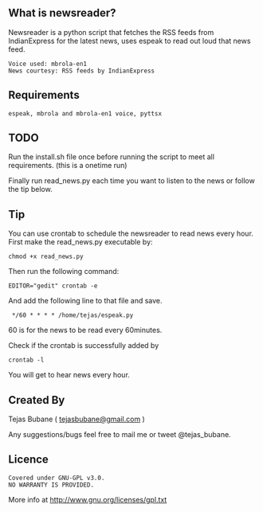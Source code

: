 ## What is newsreader? ##

Newsreader is a python script that fetches the RSS feeds from
IndianExpress for the latest news, uses espeak to read out loud that news feed.


    Voice used: mbrola-en1
    News courtesy: RSS feeds by IndianExpress


## Requirements ##

    espeak, mbrola and mbrola-en1 voice, pyttsx


## TODO ##

Run the install.sh file once before running the script to meet all
requirements. (this is a onetime run)

Finally run read_news.py each time you want to listen to the news or
follow the tip below.


## Tip ##

You can use crontab to schedule the newsreader to read news every hour.
First make the read_news.py executable by:

    chmod +x read_news.py

Then run the following command:

    EDITOR="gedit" crontab -e

And add the following line to that file and save.

     */60 * * * * /home/tejas/espeak.py

60 is for the news to be read every 60minutes.

Check if the crontab is successfully added by

    crontab -l

You will get to hear news every hour.


## Created By ##

Tejas Bubane ( tejasbubane@gmail.com )

Any suggestions/bugs feel free to mail me or tweet @tejas_bubane.


## Licence ##

    Covered under GNU-GPL v3.0.
    NO WARRANTY IS PROVIDED.

More info at http://www.gnu.org/licenses/gpl.txt
